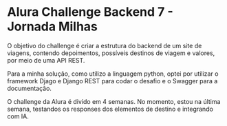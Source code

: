 # Alura Challenge Backend 7 - Jornada Milhas

O objetivo do challenge é criar a estrutura do backend de um site de viagens, contendo depoimentos, possíveis destinos de viagem e valores, por meio de uma API REST.

Para a minha solução, como utilizo a linguagem python, optei por utilizar o framework Djago e Django REST para codar o desafio e o Swagger para a documentação.

O challenge da Alura é divido em 4 semanas. No momento, estou na última semana, testandos os responses dos elementos de destino e integrando com IA.
